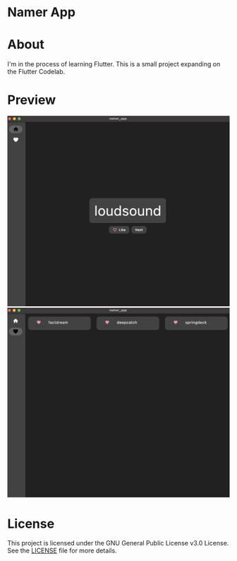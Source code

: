 # Namer App

# About
I'm in the process of learning Flutter.
This is a small project expanding on the Flutter Codelab.

# Preview
<img alt="image" src="https://github.com/FlutterKafka/Flutter-Namer-App/blob/main/assets/homepage.png" />

<img alt="image" src="https://github.com/FlutterKafka/Flutter-Namer-App/blob/main/assets/favorites.png" />

# License
This project is licensed under the GNU General Public License v3.0 License. See the [LICENSE](LICENSE) file for more details.

